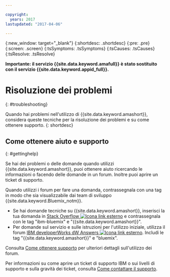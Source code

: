 ```yaml
---

copyright:
  years: 2017
lastupdated: "2017-04-06"

---
```

{:new_window: target="_blank"}
{:shortdesc: .shortdesc}
{:pre: .pre}
{:screen: .screen}
{:tsSymptoms: .tsSymptoms}
{:tsCauses: .tsCauses}
{:tsResolve: .tsResolve}

**Importante: il servizio {{site.data.keyword.amafull}} è stato sostituito con il servizio {{site.data.keyword.appid_full}}.**

# Risoluzione dei problemi
{: #troubleshooting}

Quando hai problemi nell'utilizzo di {{site.data.keyword.amashort}}, considera queste tecniche per la risoluzione dei problemi e su come ottenere supporto.
{: shortdesc}


## Come ottenere aiuto e supporto 
{: #gettinghelp}

Se hai dei problemi o delle domande quando utilizzi {{site.data.keyword.amashort}}, puoi ottenere aiuto ricercando le informazioni o facendo delle domande in un forum. Inoltre puoi aprire un ticket di supporto.

Quando utilizzi i forum per fare una domanda, contrassegnala con una tag in modo che sia visualizzabile dai team di sviluppo {{site.data.keyword.Bluemix_notm}}.

* Se hai domande tecniche su {{site.data.keyword.amashort}}, inserisci la tua domanda in <a href="http://stackoverflow.com/search?q=mobileclientaccess+ibm-bluemix" target="_blank">Stack Overflow <img src="../../icons/launch-glyph.svg" alt="Icona link esterno"></a> e contrassegnala con le tag "ibm-bluemix" e "{{site.data.keyword.amashort}}".
* Per domande sul servizio e sulle istruzioni per l'utilizzo iniziale, utilizza il forum <a href="https://developer.ibm.com/answers/search.html?f=&type=question&redirect=search%2Fsearch&sort=relevance&q=mobile+client+access%20%2B[bluemix]" target="_blank">IBM developerWorks dW Answers <img src="../../icons/launch-glyph.svg" alt="Icona link esterno"></a>. Includi le tag "{{site.data.keyword.amashort}}" e "bluemix".

Consulta [Come ottenere supporto](/docs/support/index.html#getting-help) per ulteriori dettagli sull'utilizzo dei forum.

Per informazioni su come aprire un ticket di supporto IBM o sui livelli di supporto e sulla gravità dei ticket, consulta [Come contattare il supporto](/docs/support/index.html#contacting-support).
